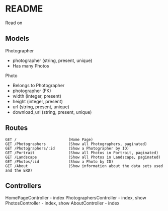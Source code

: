 # README

Read on

## Models

Photographer

- photographer              (string, present, unique)
- Has many Photos

Photo

- Belongs to Photographer
- photographer              (FK)
- width                     (integer, present)
- height                    (integer, present)
- url                       (string, present, unique)
- download_url              (string, present, unique)

## Routes

```
GET /                       (Home Page)
GET /Photographers          (Show all Photographers, paginated)
GET /Photographers/:id      (Show a Photographer by ID)
GET /Portrait               (Show all Photos in Portrait, paginated)
GET /Landscape              (Show all Photos in Landscape, paginated)
GET /Photos/:id             (Show a Photo by ID)
GET /About                  (Show information about the data sets used and the ERD)
```

## Controllers

HomePageController - index
PhotographersController - index, show
PhotosController - index, show
AboutController - index
